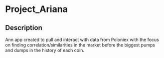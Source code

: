 # Project_Ariana

## Description
Ann app created to pull and interact with data from Poloniex with the focus on finding correlation/similarities
in the market before the biggest pumps and dumps in the history of each coin. 
